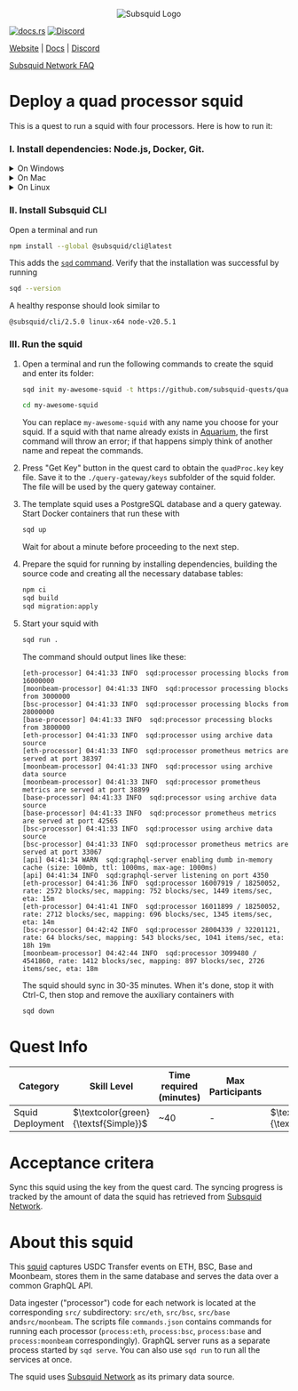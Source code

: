 <p align="center">
<picture>
    <source srcset="https://uploads-ssl.webflow.com/63b5a9958fccedcf67d716ac/64662df3a5a568fd99e3600c_Squid_Pose_1_White-transparent-slim%201.png" media="(prefers-color-scheme: dark)">
    <img src="https://uploads-ssl.webflow.com/63b5a9958fccedcf67d716ac/64662df3a5a568fd99e3600c_Squid_Pose_1_White-transparent-slim%201.png" alt="Subsquid Logo">
</picture>
</p>

[![docs.rs](https://docs.rs/leptos/badge.svg)](https://docs.subsquid.io/)
[![Discord](https://img.shields.io/discord/1031524867910148188?color=%237289DA&label=discord)](https://discord.gg/subsquid)

[Website](https://subsquid.io) | [Docs](https://docs.subsquid.io/) | [Discord](https://discord.gg/subsquid)

[Subsquid Network FAQ](https://docs.subsquid.io/subsquid-network/)

# Deploy a quad processor squid

This is a quest to run a squid with four processors. Here is how to run it:

### I. Install dependencies: Node.js, Docker, Git.

<details>
<summary>On Windows</summary>

1. Enable [Hyper-V](https://learn.microsoft.com/en-us/virtualization/hyper-v-on-windows/quick-start/enable-hyper-v).
2. Install [Docker for Windows](https://docs.docker.com/desktop/install/windows-install/).
3. Install NodeJS LTS using the [official installer](https://nodejs.org/en/download).
4. Install [Git for Windows](https://git-scm.com/download/win).

In all installs it is OK to leave all the options at their default values. You will need a terminal to complete this tutorial - [WSL](https://learn.microsoft.com/en-us/windows/wsl/install) bash is the preferred option.

</details>
<details>
<summary>On Mac</summary>

1. Install [Docker for Mac](https://docs.docker.com/desktop/install/mac-install/).
2. Install Git using the [installer](https://sourceforge.net/projects/git-osx-installer/) or by [other means](https://git-scm.com/download/mac).
3. Install NodeJS LTS using the [official installer](https://nodejs.org/en/download).

We recommend configuring NodeJS to install global packages to a folder owned by an unprivileged account. Create the folder by running
```bash
mkdir ~/global-node-packages
```
then configure NodeJS to use it
```bash
npm config set prefix ~/global-node-packages
```
Make sure that the folder `~/global-node-packages/bin` is in `PATH`. That allows running globally installed NodeJS executables from any terminal. Here is a one-liner that detects your shell and takes care of setting `PATH`:
```
CURSHELL=`ps -hp $$ | awk '{print $5}'`; case `basename $CURSHELL` in 'bash') DEST="$HOME/.bash_profile";; 'zsh') DEST="$HOME/.zshenv";; esac; echo 'export PATH="${HOME}/global-node-packages/bin:$PATH"' >> "$DEST"
```
Alternatively you can add the following line to `~/.zshenv` (if you are using zsh) or `~/.bash_profile` (if you are using bash) manually:
```
export PATH="${HOME}/global-node-packages/bin:$PATH"
```

Re-open the terminal to apply the changes.

</details>
<details>
<summary>On Linux</summary>

Install NodeJS (v16 or newer), Git and Docker using your distro's package manager.

We recommend configuring NodeJS to install global packages to a folder owned by an unprivileged account. Create the folder by running
```bash
mkdir ~/global-node-packages
```
then configure NodeJS to use it
```bash
npm config set prefix ~/global-node-packages
```
Make sure that any executables globally installed by NodeJS are in `PATH`. That allows running them from any terminal. Open the `~/.bashrc` file in a text editor and add the following line at the end:
```
export PATH="${HOME}/global-node-packages/bin:$PATH"
```
Re-open the terminal to apply the changes.

</details>

### II. Install Subsquid CLI

Open a terminal and run
```bash
npm install --global @subsquid/cli@latest
```
This adds the [`sqd` command](/squid-cli). Verify that the installation was successful by running
```bash
sqd --version
```
A healthy response should look similar to
```
@subsquid/cli/2.5.0 linux-x64 node-v20.5.1
```

### III. Run the squid

1. Open a terminal and run the following commands to create the squid and enter its folder:
   ```bash
   sqd init my-awesome-squid -t https://github.com/subsquid-quests/quad-chain-squid
   ```
   ```bash
   cd my-awesome-squid
   ```
   You can replace `my-awesome-squid` with any name you choose for your squid. If a squid with that name already exists in [Aquarium](https://docs.subsquid.io/deploy-squid/), the first command will throw an error; if that happens simply think of another name and repeat the commands.

2. Press "Get Key" button in the quest card to obtain the `quadProc.key` key file. Save it to the `./query-gateway/keys` subfolder of the squid folder. The file will be used by the query gateway container.

3. The template squid uses a PostgreSQL database and a query gateway. Start Docker containers that run these with
   ```bash
   sqd up
   ```
   Wait for about a minute before proceeding to the next step.

4. Prepare the squid for running by installing dependencies, building the source code and creating all the necessary database tables:
   ```bash
   npm ci
   sqd build
   sqd migration:apply
   ```
5. Start your squid with
   ```bash
   sqd run .
   ```
   The command should output lines like these:
   ```
   [eth-processor] 04:41:33 INFO  sqd:processor processing blocks from 16000000
   [moonbeam-processor] 04:41:33 INFO  sqd:processor processing blocks from 3000000
   [bsc-processor] 04:41:33 INFO  sqd:processor processing blocks from 28000000
   [base-processor] 04:41:33 INFO  sqd:processor processing blocks from 3800000
   [eth-processor] 04:41:33 INFO  sqd:processor using archive data source
   [eth-processor] 04:41:33 INFO  sqd:processor prometheus metrics are served at port 38397
   [moonbeam-processor] 04:41:33 INFO  sqd:processor using archive data source
   [moonbeam-processor] 04:41:33 INFO  sqd:processor prometheus metrics are served at port 38899
   [base-processor] 04:41:33 INFO  sqd:processor using archive data source
   [base-processor] 04:41:33 INFO  sqd:processor prometheus metrics are served at port 42565
   [bsc-processor] 04:41:33 INFO  sqd:processor using archive data source
   [bsc-processor] 04:41:33 INFO  sqd:processor prometheus metrics are served at port 33067
   [api] 04:41:34 WARN  sqd:graphql-server enabling dumb in-memory cache (size: 100mb, ttl: 1000ms, max-age: 1000ms)
   [api] 04:41:34 INFO  sqd:graphql-server listening on port 4350
   [eth-processor] 04:41:36 INFO  sqd:processor 16007919 / 18250052, rate: 2572 blocks/sec, mapping: 752 blocks/sec, 1449 items/sec, eta: 15m
   [eth-processor] 04:41:41 INFO  sqd:processor 16011899 / 18250052, rate: 2712 blocks/sec, mapping: 696 blocks/sec, 1345 items/sec, eta: 14m
   [bsc-processor] 04:42:42 INFO  sqd:processor 28004339 / 32201121, rate: 64 blocks/sec, mapping: 543 blocks/sec, 1041 items/sec, eta: 18h 19m
   [moonbeam-processor] 04:42:44 INFO  sqd:processor 3099480 / 4541860, rate: 1412 blocks/sec, mapping: 897 blocks/sec, 2726 items/sec, eta: 18m
   ```
   The squid should sync in 30-35 minutes. When it's done, stop it with Ctrl-C, then stop and remove the auxiliary containers with
   ```bash
   sqd down
   ```

# Quest Info

| Category         | Skill Level                          | Time required (minutes) | Max Participants | Reward                              | Status |
| ---------------- | ------------------------------------ | ----------------------- | ---------------- | ----------------------------------- | ------ |
| Squid Deployment | $\textcolor{green}{\textsf{Simple}}$ | ~40                     | -                | $\textcolor{red}{\textsf{750tSQD}}$ | open   |

# Acceptance critera

Sync this squid using the key from the quest card. The syncing progress is tracked by the amount of data the squid has retrieved from [Subsquid Network](https://docs.subsquid.io/subsquid-network).

# About this squid

This [squid](https://docs.subsquid.io/) captures USDC Transfer events on ETH, BSC, Base and Moonbeam, stores them in the same database and serves the data over a common GraphQL API.

Data ingester ("processor") code for each network is located at the corresponding `src/` subdirectory: `src/eth`, `src/bsc`, `src/base` and`src/moonbeam`. The scripts file `commands.json` contains commands for running each processor (`process:eth`, `process:bsc`, `process:base` and `process:moonbeam` correspondingly). GraphQL server runs as a separate process started by `sqd serve`. You can also use `sqd run` to run all the services at once.

The squid uses [Subsquid Network](https://docs.subsquid.io/subsquid-network) as its primary data source.
